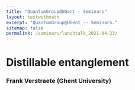 ```yaml
---
title: "QuantumGroup@UGent - Seminars"
layout: textwithmath
excerpt: "QuantumGroup@UGent -- Seminars."
sitemap: false
permalink: /seminars/lunchtalk_2021-04-23/
---
```


# Distillable entanglement
### Frank Verstraete (Ghent University)
